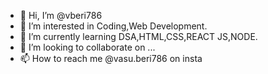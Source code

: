 - 👋 Hi, I’m @vberi786
- 👀 I’m interested in Coding,Web Development.
- 🌱 I’m currently learning DSA,HTML,CSS,REACT JS,NODE.
- 💞️ I’m looking to collaborate on ...
- 📫 How to reach me @vasu.beri786 on insta

<!---
vberi786/vberi786 is a ✨ special ✨ repository because its `README.md` (this file) appears on your GitHub profile.
You can click the Preview link to take a look at your changes.
--->
